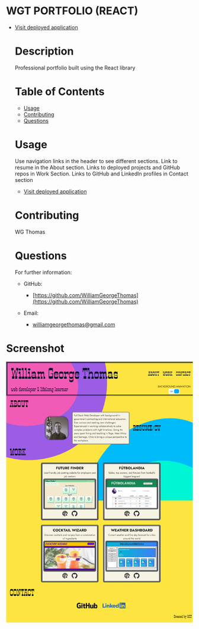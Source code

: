 # WGT PORTFOLIO (REACT)
* [Visit deployed application](https://williamgeorgethomas.github.io/wgt-portfolio/)
  
  # Description 
  Professional portfolio built using the React library
  # Table of Contents 
  * [Usage](#usage)
  * [Contributing](#contributing)
  * [Questions](#questions)

  # Usage 
  Use navigation links in the header to see different sections.  Link to resume in the About section.  Links to deployed projects and GitHub repos in Work Section.  Links to GitHub and LinkedIn profiles in Contact section
  * [Visit deployed application](https://williamgeorgethomas.github.io/wgt-portfolio/)   
  


  # Contributing 
  WG Thomas
  
  # Questions 
  For further information:
 
  * GitHub:
    * [https://github.com/WilliamGeorgeThomas](https://github.com/WilliamGeorgeThomas)
 
  * Email:
    * williamgeorgethomas@gmail.com

# Screenshot

![screenshot of portfolio](/src/assets/img/wgt-react-portfolio-screenshot.png)



